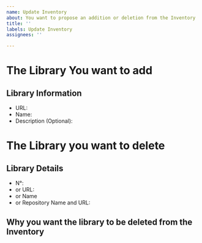 ```yaml
---
name: Update Inventory
about: You want to propose an addition or deletion from the Inventory
title: ''
labels: Update Inventory
assignees: ''

---
```


# The Library You want to add
## Library Information
- URL:
- Name:
- Description (Optional):

# The Library you want to delete
## Library Details
- N°: 
- or URL:
- or Name
- or Repository Name and URL:

## Why you want the library to be deleted from the Inventory
